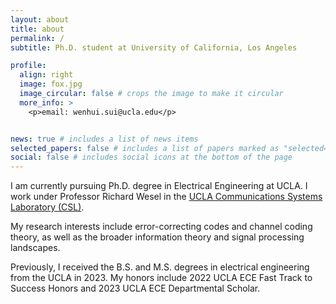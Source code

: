 ```yaml
---
layout: about
title: about
permalink: /
subtitle: Ph.D. student at University of California, Los Angeles

profile:
  align: right
  image: fox.jpg
  image_circular: false # crops the image to make it circular
  more_info: >
    <p>email: wenhui.sui@ucla.edu</p>


news: true # includes a list of news items
selected_papers: false # includes a list of papers marked as "selected={true}"
social: false # includes social icons at the bottom of the page
---
```


I am currently pursuing Ph.D. degree in Electrical Engineering at UCLA. I work under Professor Richard Wesel in the <a href="http://www.seas.ucla.edu/csl/#/">UCLA Communications Systems Laboratory (CSL)</a>. 

My research interests include error-correcting codes and channel coding theory, as well as the broader information theory and signal processing landscapes.

Previously, I received the B.S. and M.S. degrees in electrical engineering from the UCLA in 2023. My honors include 2022 UCLA ECE Fast Track to Success Honors and 2023 UCLA ECE Departmental Scholar.


<!-- Write your biography here. Tell the world about yourself. Link to your favorite [subreddit](http://reddit.com). You can put a picture in, too. The code is already in, just name your picture `prof_pic.jpg` and put it in the `img/` folder.

Put your address / P.O. box / other info right below your picture. You can also disable any of these elements by editing `profile` property of the YAML header of your `_pages/about.md`. Edit `_bibliography/papers.bib` and Jekyll will render your [publications page](/al-folio/publications/) automatically.

Link to your social media connections, too. This theme is set up to use [Font Awesome icons](https://fontawesome.com/) and [Academicons](https://jpswalsh.github.io/academicons/), like the ones below. Add your Facebook, Twitter, LinkedIn, Google Scholar, or just disable all of them. -->
